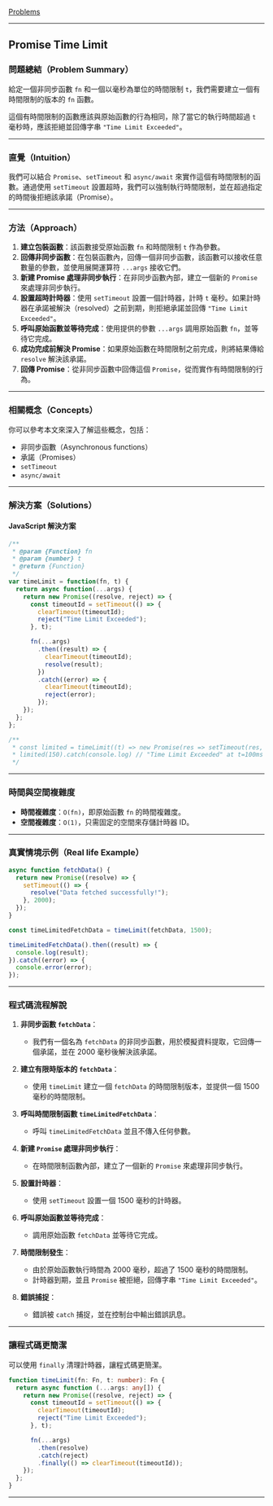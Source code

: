 [Problems](https://leetcode.com/problems/promise-time-limit/description/?envType=study-plan-v2&envId=30-days-of-javascript)

---

## Promise Time Limit


### **問題總結（Problem Summary）**

給定一個非同步函數 `fn` 和一個以毫秒為單位的時間限制 `t`，我們需要建立一個有時間限制的版本的 `fn` 函數。

這個有時間限制的函數應該與原始函數的行為相同，除了當它的執行時間超過 `t` 毫秒時，應該拒絕並回傳字串 `"Time Limit Exceeded"`。

---

### **直覺（Intuition）**

我們可以結合 `Promise`、`setTimeout` 和 `async/await` 來實作這個有時間限制的函數。通過使用 `setTimeout` 設置超時，我們可以強制執行時間限制，並在超過指定的時間後拒絕該承諾（Promise）。

---

### **方法（Approach）**

1. **建立包裝函數**：該函數接受原始函數 `fn` 和時間限制 `t` 作為參數。
2. **回傳非同步函數**：在包裝函數內，回傳一個非同步函數，該函數可以接收任意數量的參數，並使用展開運算符 `...args` 接收它們。
3. **新建 Promise 處理非同步執行**：在非同步函數內部，建立一個新的 `Promise` 來處理非同步執行。
4. **設置超時計時器**：使用 `setTimeout` 設置一個計時器，計時 `t` 毫秒。如果計時器在承諾被解決（resolved）之前到期，則拒絕承諾並回傳 `"Time Limit Exceeded"`。
5. **呼叫原始函數並等待完成**：使用提供的參數 `...args` 調用原始函數 `fn`，並等待它完成。
6. **成功完成前解決 Promise**：如果原始函數在時間限制之前完成，則將結果傳給 `resolve` 解決該承諾。
7. **回傳 Promise**：從非同步函數中回傳這個 `Promise`，從而實作有時間限制的行為。

---

### **相關概念（Concepts）**

你可以參考本文來深入了解這些概念，包括：

- 非同步函數（Asynchronous functions）
- 承諾（Promises）
- `setTimeout`
- `async/await`

---

### **解決方案（Solutions）**

#### **JavaScript 解決方案**

```javascript
/**
 * @param {Function} fn
 * @param {number} t
 * @return {Function}
 */
var timeLimit = function(fn, t) {
  return async function(...args) {
    return new Promise((resolve, reject) => {
      const timeoutId = setTimeout(() => {
        clearTimeout(timeoutId);
        reject("Time Limit Exceeded");
      }, t);

      fn(...args)
        .then((result) => {
          clearTimeout(timeoutId);
          resolve(result);
        })
        .catch((error) => {
          clearTimeout(timeoutId);
          reject(error);
        });
    });
  };
};

/**
 * const limited = timeLimit((t) => new Promise(res => setTimeout(res, t)), 100);
 * limited(150).catch(console.log) // "Time Limit Exceeded" at t=100ms
 */
```

---


### **時間與空間複雜度**

- **時間複雜度**：`O(fn)`，即原始函數 `fn` 的時間複雜度。
- **空間複雜度**：`O(1)`，只需固定的空間來存儲計時器 ID。

---

### **真實情境示例（Real life Example）**

```javascript
async function fetchData() {
  return new Promise((resolve) => {
    setTimeout(() => {
      resolve("Data fetched successfully!");
    }, 2000);
  });
}

const timeLimitedFetchData = timeLimit(fetchData, 1500);

timeLimitedFetchData().then((result) => {
  console.log(result);
}).catch((error) => {
  console.error(error);
});
```

---

### **程式碼流程解說**

1. **非同步函數 `fetchData`**：
   - 我們有一個名為 `fetchData` 的非同步函數，用於模擬資料提取，它回傳一個承諾，並在 2000 毫秒後解決該承諾。

2. **建立有限時版本的 `fetchData`**：
   - 使用 `timeLimit` 建立一個 `fetchData` 的時間限制版本，並提供一個 1500 毫秒的時間限制。

3. **呼叫時間限制函數 `timeLimitedFetchData`**：
   - 呼叫 `timeLimitedFetchData` 並且不傳入任何參數。

4. **新建 `Promise` 處理非同步執行**：
   - 在時間限制函數內部，建立了一個新的 `Promise` 來處理非同步執行。

5. **設置計時器**：
   - 使用 `setTimeout` 設置一個 1500 毫秒的計時器。

6. **呼叫原始函數並等待完成**：
   - 調用原始函數 `fetchData` 並等待它完成。

7. **時間限制發生**：
   - 由於原始函數執行時間為 2000 毫秒，超過了 1500 毫秒的時間限制。
   - 計時器到期，並且 `Promise` 被拒絕，回傳字串 `"Time Limit Exceeded"`。

8. **錯誤捕捉**：
   - 錯誤被 `catch` 捕捉，並在控制台中輸出錯誤訊息。

---

### **讓程式碼更簡潔**

可以使用 `finally` 清理計時器，讓程式碼更簡潔。

```typescript
function timeLimit(fn: Fn, t: number): Fn {
  return async function (...args: any[]) {
    return new Promise((resolve, reject) => {
      const timeoutId = setTimeout(() => {
        clearTimeout(timeoutId);
        reject("Time Limit Exceeded");
      }, t);

      fn(...args)
        .then(resolve)
        .catch(reject)
        .finally(() => clearTimeout(timeoutId));
    });
  };
}
```

---
